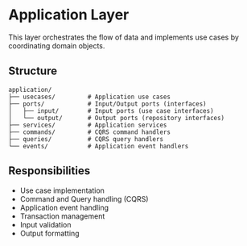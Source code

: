 # Application Layer

This layer orchestrates the flow of data and implements use cases by coordinating domain objects.

## Structure

```
application/
├── usecases/         # Application use cases
├── ports/            # Input/Output ports (interfaces)
│   ├── input/        # Input ports (use case interfaces)
│   └── output/       # Output ports (repository interfaces)
├── services/         # Application services
├── commands/         # CQRS command handlers
├── queries/          # CQRS query handlers
└── events/           # Application event handlers
```

## Responsibilities

- Use case implementation
- Command and Query handling (CQRS)
- Application event handling
- Transaction management
- Input validation
- Output formatting
